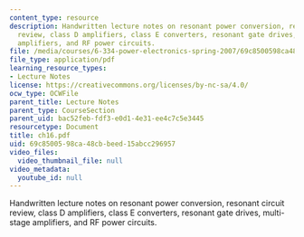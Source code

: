 ```yaml
---
content_type: resource
description: Handwritten lecture notes on resonant power conversion, resonant circuit
  review, class D amplifiers, class E converters, resonant gate drives, multi-stage
  amplifiers, and RF power circuits.
file: /media/courses/6-334-power-electronics-spring-2007/69c8500598ca48cbbeed15abcc296957_ch16.pdf
file_type: application/pdf
learning_resource_types:
- Lecture Notes
license: https://creativecommons.org/licenses/by-nc-sa/4.0/
ocw_type: OCWFile
parent_title: Lecture Notes
parent_type: CourseSection
parent_uid: bac52feb-fdf3-e0d1-4e31-ee4c7c5e3445
resourcetype: Document
title: ch16.pdf
uid: 69c85005-98ca-48cb-beed-15abcc296957
video_files:
  video_thumbnail_file: null
video_metadata:
  youtube_id: null
---
```

Handwritten lecture notes on resonant power conversion, resonant circuit review, class D amplifiers, class E converters, resonant gate drives, multi-stage amplifiers, and RF power circuits.